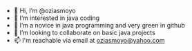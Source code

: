- 👋 Hi, I’m @oziasmoyo
- 👀 I’m interested in java coding
- 🌱 I’m a novice in java programming and very green in github
- 💞️ I’m looking to collaborate on basic java projects
- 📫 I'm reachable via email at oziasmoyo@yahoo.com

<!---
oziasmoyo/oziasmoyo is a ✨ special ✨ repository because its `README.md` (this file) appears on your GitHub profile.
You can click the Preview link to take a look at your changes.
--->
